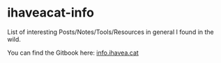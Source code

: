 # ihaveacat-info

List of interesting Posts/Notes/Tools/Resources in general I found in the wild.

You can find the Gitbook here: [info.ihavea.cat](http://info.ihavea.cat)
